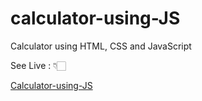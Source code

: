 # calculator-using-JS
 Calculator using HTML, CSS and JavaScript

See Live : 👇🏻

<p class="see-live"><a href="https://calculator-using-htmlcss-js.netlify.app/" target="_blank"> Calculator-using-JS </a> </p>


